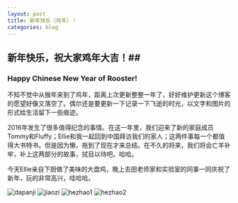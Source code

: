 ```yaml
---
layout: post
title: 新年快乐（鸡年）！
categories: blog
---
```


## 新年快乐，祝大家鸡年大吉！##
### Happy Chinese New Year of Rooster!

不知不觉中从猴年来到了鸡年，距离上次更新整整一年了，好好维护更新这个博客的愿望好像又落空了。偶尔还是要更新一下记录一下飞逝的时光，以文字和图片的形式给生活留下一些痕迹。

2016年发生了很多值得纪念的事情。在这一年里，我们迎来了新的家庭成员Tommy和Fluffy；Ellie和我一起回到中国拜访我们的家人；这两件事每一个都值得大书特书。但是因为懒，拖到了现在才来总结。在不久的将来，我们将会亡羊补牢，补上这两部分的故事，拭目以待吧。哈哈。

今天Ellie亲自下厨做了美味的大盘鸡，晚上去田老师家和实验室的同事一同庆祝了新年，玩的非常高兴，哇哈哈。

![dapanji]({{site.baseurl}}/images/dapanji.JPG)
![jiaozi]({{site.baseurl}}/images/jiaozi.JPG)
![hezhao1]({{site.baseurl}}/images/hezhao1.JPG)
![hezhao2]({{site.baseurl}}/images/hezhao2.jpg)
